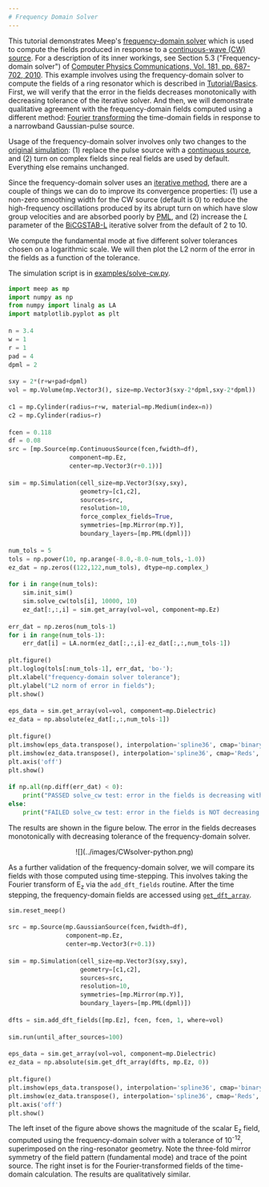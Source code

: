 ```yaml
---
# Frequency Domain Solver
---
```


This tutorial demonstrates Meep's [frequency-domain solver](../Python_User_Interface.md#frequency-domain-solver) which is used to compute the fields produced in response to a [continuous-wave (CW) source](https://en.wikipedia.org/wiki/Continuous_wave). For a description of its inner workings, see Section 5.3 ("Frequency-domain solver") of [Computer Physics Communications, Vol. 181, pp. 687-702, 2010](http://ab-initio.mit.edu/~oskooi/papers/Oskooi10.pdf). This example involves using the frequency-domain solver to compute the fields of a ring resonator which is described in [Tutorial/Basics](Basics.md#modes-of-a-ring-resonator). First, we will verify that the error in the fields decreases monotonically with decreasing tolerance of the iterative solver. And then, we will demonstrate qualitative agreement with the frequency-domain fields computed using a different method: [Fourier transforming](https://en.wikipedia.org/wiki/Discrete_Fourier_transform) the time-domain fields in response to a narrowband Gaussian-pulse source.

Usage of the frequency-domain solver involves only two changes to the [original simulation](https://github.com/NanoComp/meep/blob/master/python/examples/ring.py): (1) replace the pulse source with a [continuous source](../Python_User_Interface.md#continuoussource), and (2) turn on complex fields since real fields are used by default. Everything else remains unchanged.

Since the frequency-domain solver uses an [iterative method](https://en.wikipedia.org/wiki/Iterative_method), there are a couple of things we can do to improve its convergence properties: (1) use a non-zero smoothing width for the CW source (default is 0) to reduce the high-frequency oscillations produced by its abrupt turn on which have slow group velocities and are absorbed poorly by [PML](../Perfectly_Matched_Layer.md), and (2) increase the $L$ parameter of the [BiCGSTAB-L](https://en.wikipedia.org/wiki/Biconjugate_gradient_stabilized_method) iterative solver from the default of 2 to 10.

We compute the fundamental mode at five different solver tolerances chosen on a logarithmic scale. We will then plot the L2 norm of the error in the fields as a function of the tolerance.

The simulation script is in [examples/solve-cw.py](https://github.com/NanoComp/meep/blob/master/python/examples/solve-cw.py).

```py
import meep as mp
import numpy as np
from numpy import linalg as LA
import matplotlib.pyplot as plt

n = 3.4
w = 1
r = 1
pad = 4
dpml = 2

sxy = 2*(r+w+pad+dpml)
vol = mp.Volume(mp.Vector3(), size=mp.Vector3(sxy-2*dpml,sxy-2*dpml))

c1 = mp.Cylinder(radius=r+w, material=mp.Medium(index=n))
c2 = mp.Cylinder(radius=r)

fcen = 0.118
df = 0.08
src = [mp.Source(mp.ContinuousSource(fcen,fwidth=df),
                 component=mp.Ez,
                 center=mp.Vector3(r+0.1))]

sim = mp.Simulation(cell_size=mp.Vector3(sxy,sxy),
                    geometry=[c1,c2],
                    sources=src,
                    resolution=10,
                    force_complex_fields=True,
                    symmetries=[mp.Mirror(mp.Y)],
                    boundary_layers=[mp.PML(dpml)])

num_tols = 5
tols = np.power(10, np.arange(-8.0,-8.0-num_tols,-1.0))
ez_dat = np.zeros((122,122,num_tols), dtype=np.complex_)

for i in range(num_tols):
    sim.init_sim()
    sim.solve_cw(tols[i], 10000, 10)
    ez_dat[:,:,i] = sim.get_array(vol=vol, component=mp.Ez)

err_dat = np.zeros(num_tols-1)
for i in range(num_tols-1):
    err_dat[i] = LA.norm(ez_dat[:,:,i]-ez_dat[:,:,num_tols-1])

plt.figure()
plt.loglog(tols[:num_tols-1], err_dat, 'bo-');
plt.xlabel("frequency-domain solver tolerance");
plt.ylabel("L2 norm of error in fields");
plt.show()

eps_data = sim.get_array(vol=vol, component=mp.Dielectric)
ez_data = np.absolute(ez_dat[:,:,num_tols-1])

plt.figure()
plt.imshow(eps_data.transpose(), interpolation='spline36', cmap='binary')
plt.imshow(ez_data.transpose(), interpolation='spline36', cmap='Reds', alpha=0.9)
plt.axis('off')
plt.show()

if np.all(np.diff(err_dat) < 0):
    print("PASSED solve_cw test: error in the fields is decreasing with increasing resolution")
else:
    print("FAILED solve_cw test: error in the fields is NOT decreasing with increasing resolution")
```

The results are shown in the figure below. The error in the fields decreases monotonically with decreasing tolerance of the frequency-domain solver.

<center>
![](../images/CWsolver-python.png)
</center>

As a further validation of the frequency-domain solver, we will compare its fields with those computed using time-stepping. This involves taking the Fourier transform of E<sub>z</sub> via the `add_dft_fields` routine. After the time stepping, the frequency-domain fields are accessed using [`get_dft_array`](../Python_User_Interface.md#array-slices).

```py
sim.reset_meep()

src = mp.Source(mp.GaussianSource(fcen,fwidth=df),
                component=mp.Ez,
                center=mp.Vector3(r+0.1))

sim = mp.Simulation(cell_size=mp.Vector3(sxy,sxy),
                    geometry=[c1,c2],
                    sources=src,
                    resolution=10,
                    symmetries=[mp.Mirror(mp.Y)],
                    boundary_layers=[mp.PML(dpml)])

dfts = sim.add_dft_fields([mp.Ez], fcen, fcen, 1, where=vol)

sim.run(until_after_sources=100)

eps_data = sim.get_array(vol=vol, component=mp.Dielectric)
ez_data = np.absolute(sim.get_dft_array(dfts, mp.Ez, 0))

plt.figure()
plt.imshow(eps_data.transpose(), interpolation='spline36', cmap='binary')
plt.imshow(ez_data.transpose(), interpolation='spline36', cmap='Reds', alpha=0.9)
plt.axis('off')
plt.show()
```

The left inset of the figure above shows the magnitude of the scalar E<sub>z</sub> field, computed using the frequency-domain solver with a tolerance of 10<sup>-12</sup>, superimposed on the ring-resonator geometry. Note the three-fold mirror symmetry of the field pattern (fundamental mode) and trace of the point source. The right inset is for the Fourier-transformed fields of the time-domain calculation. The results are qualitatively similar.
